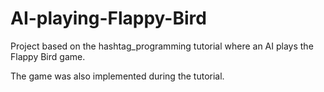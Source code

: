 # AI-playing-Flappy-Bird

Project based on the hashtag_programming tutorial where an AI plays the Flappy Bird game.

The game was also implemented during the tutorial.

